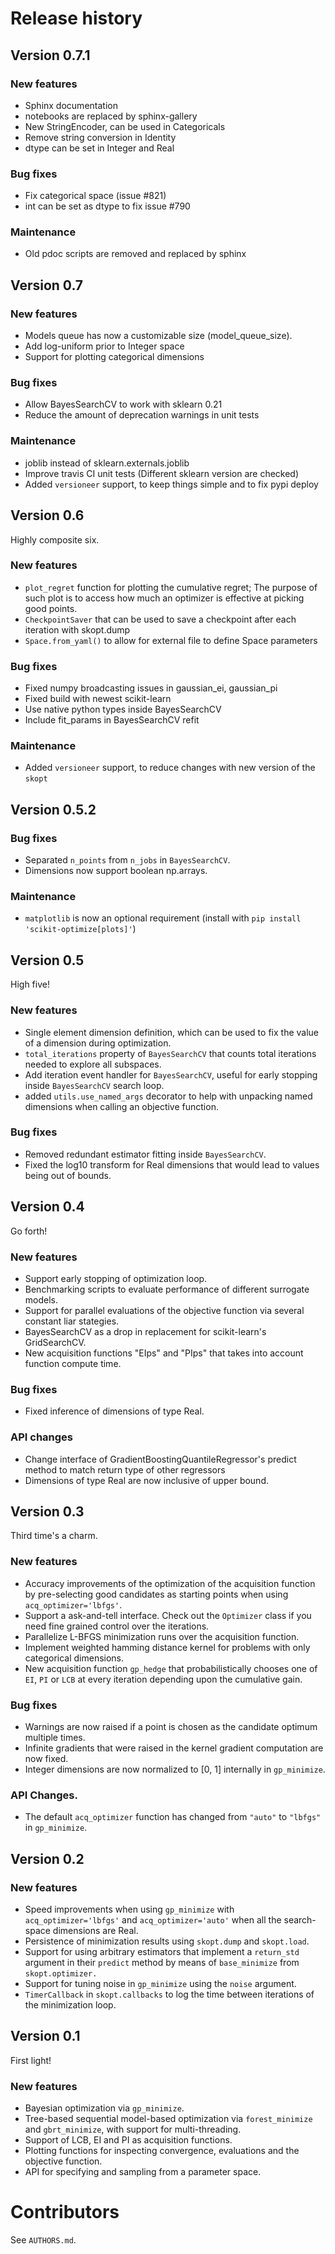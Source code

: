 # Release history
## Version 0.7.1

### New features

* Sphinx documentation
* notebooks are replaced by sphinx-gallery
* New StringEncoder, can be used in Categoricals
* Remove string conversion in Identity
* dtype can be set in Integer and Real

### Bug fixes

* Fix categorical space (issue #821)
* int can be set as dtype to fix issue #790

### Maintenance

* Old pdoc scripts are removed and replaced by sphinx

## Version 0.7

### New features

* Models queue has now a customizable size (model_queue_size).
* Add log-uniform prior to Integer space
* Support for plotting categorical dimensions

### Bug fixes

* Allow BayesSearchCV to work with sklearn 0.21 
* Reduce the amount of deprecation warnings in unit tests

### Maintenance

* joblib instead of sklearn.externals.joblib 
* Improve travis CI unit tests (Different sklearn version are checked)
* Added `versioneer` support, to keep things simple and to fix pypi deploy

## Version 0.6

Highly composite six.

### New features

* `plot_regret` function for plotting the cumulative regret; 
The purpose of such plot is to access how much an optimizer 
is effective at picking good points.
* `CheckpointSaver` that can be used to save a 
checkpoint after each iteration with skopt.dump
* `Space.from_yaml()`
 to allow for external file to define Space parameters

### Bug fixes

* Fixed numpy broadcasting issues in gaussian_ei, gaussian_pi 
* Fixed build with newest scikit-learn 
* Use native python types inside BayesSearchCV
* Include fit_params in BayesSearchCV refit 

### Maintenance

* Added `versioneer` support, to reduce changes with new version of the `skopt`

## Version 0.5.2

### Bug fixes

* Separated `n_points` from `n_jobs` in `BayesSearchCV`.
* Dimensions now support boolean np.arrays.

### Maintenance

* `matplotlib` is now an optional requirement (install with `pip install 'scikit-optimize[plots]'`)

## Version 0.5

High five!

### New features

* Single element dimension definition, which can be used to
fix the value of a dimension during optimization.
* `total_iterations` property of `BayesSearchCV` that
counts total iterations needed to explore all subspaces.
* Add iteration event handler for `BayesSearchCV`, useful
for early stopping inside `BayesSearchCV` search loop.
* added `utils.use_named_args` decorator to help with unpacking named dimensions
when calling an objective function.

### Bug fixes

* Removed redundant estimator fitting inside `BayesSearchCV`.
* Fixed the log10 transform for Real dimensions that would lead to values being
  out of bounds.

## Version 0.4

Go forth!

### New features

* Support early stopping of optimization loop.
* Benchmarking scripts to evaluate performance of different surrogate models.
* Support for parallel evaluations of the objective function via several
  constant liar stategies.
* BayesSearchCV as a drop in replacement for scikit-learn's GridSearchCV.
* New acquisition functions "EIps" and "PIps" that takes into account
  function compute time.

### Bug fixes

* Fixed inference of dimensions of type Real.

### API changes

* Change interface of GradientBoostingQuantileRegressor's predict method to
  match return type of other regressors
* Dimensions of type Real are now inclusive of upper bound.


## Version 0.3

Third time's a charm.

### New features

* Accuracy improvements of the optimization of the acquisition function
by pre-selecting good candidates as starting points when
using `acq_optimizer='lbfgs'`.
* Support a ask-and-tell interface. Check out the `Optimizer` class if you need
fine grained control over the iterations.
* Parallelize L-BFGS minimization runs over the acquisition function.
* Implement weighted hamming distance kernel for problems with only categorical dimensions.
* New acquisition function `gp_hedge` that probabilistically chooses one of `EI`, `PI`
or `LCB` at every iteration depending upon the cumulative gain.

### Bug fixes
* Warnings are now raised if a point is chosen as the candidate optimum multiple
times.
* Infinite gradients that were raised in the kernel gradient computation are
now fixed.
* Integer dimensions are now normalized to [0, 1] internally in `gp_minimize`.

### API Changes.
* The default `acq_optimizer` function has changed from `"auto"` to `"lbfgs"`
in `gp_minimize`.


## Version 0.2

### New features

* Speed improvements when using `gp_minimize` with `acq_optimizer='lbfgs'` and
`acq_optimizer='auto'` when all the search-space dimensions are Real.
* Persistence of minimization results using `skopt.dump` and `skopt.load`.
* Support for using arbitrary estimators that implement a
`return_std` argument in their `predict` method by means of `base_minimize` from `skopt.optimizer.`
* Support for tuning noise in `gp_minimize` using the `noise` argument.
* `TimerCallback` in `skopt.callbacks` to log the time between iterations of
the minimization loop.


## Version 0.1

First light!

### New features

* Bayesian optimization via `gp_minimize`.
* Tree-based sequential model-based optimization via `forest_minimize` and `gbrt_minimize`, with support for multi-threading.
* Support of LCB, EI and PI as acquisition functions.
* Plotting functions for inspecting convergence, evaluations and the objective function.
* API for specifying and sampling from a parameter space.


# Contributors

See `AUTHORS.md`.
